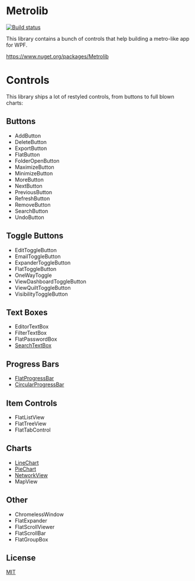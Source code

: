 # Metrolib

[![Build status](https://ci.appveyor.com/api/projects/status/diccm1fst35n9xy7?svg=true)](https://ci.appveyor.com/project/Kittyfisto/metrolib)

This library contains a bunch of controls that help building a metro-like app for WPF.

https://www.nuget.org/packages/Metrolib

# Controls

This library ships a lot of restyled controls, from buttons to full blown charts:

## Buttons
* AddButton
* DeleteButton
* ExportButton
* FlatButton
* FolderOpenButton
* MaximizeButton
* MinimizeButton
* MoreButton
* NextButton
* PreviousButton
* RefreshButton
* RemoveButton
* SearchButton
* UndoButton

## Toggle Buttons
* EditToggleButton
* EmailToggleButton
* ExpanderToggleButton
* FlatToggleButton
* OneWayToggle
* ViewDashboardToggleButton
* ViewQuiltToggleButton
* VisibilityToggleButton

## Text Boxes
* EditorTextBox
* FilterTextBox
* FlatPasswordBox
* [SearchTextBox](Samples/SearchTextBox/Description.md)

## Progress Bars
* [FlatProgressBar](Samples/FlatProgressBar/Description.md)
* [CircularProgressBar](Samples/CircularProgressBar/Description.md)

## Item Controls
* FlatListView
* FlatTreeView
* FlatTabControl

## Charts
* [LineChart](Samples/LineChart/Description.md)
* [PieChart](Samples/PieChart/Description.md)
* [NetworkView](Samples/NetworkView/Description.md)
* MapView

## Other
* ChromelessWindow
* FlatExpander
* FlatScrollViewer
* FlatScrollBar
* FlatGroupBox

## License

[MIT](http://opensource.org/licenses/MIT)
